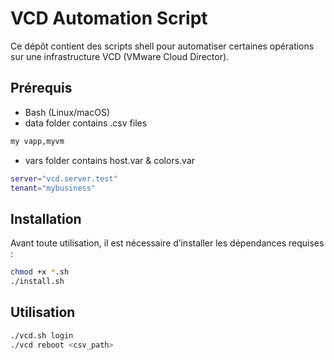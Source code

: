 # VCD Automation Script

Ce dépôt contient des scripts shell pour automatiser certaines opérations sur une infrastructure VCD (VMware Cloud Director).

## Prérequis

- Bash (Linux/macOS)
- data folder contains .csv files
```bash
my vapp,myvm
```
- vars folder contains host.var & colors.var
```bash
server="vcd.server.test"
tenant="mybusiness"
```

## Installation

Avant toute utilisation, il est nécessaire d’installer les dépendances requises :

```bash
chmod +x *.sh
./install.sh
```

## Utilisation
```bash
./vcd.sh login
./vcd reboot <csv_path>
```
